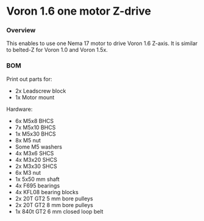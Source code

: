 # Voron 1.6 one motor Z-drive

### Overview
This enables to use one Nema 17 motor to drive Voron 1.6 Z-axis. It is similar to belted-Z for Voron 1.0 and Voron 1.5x.

### BOM

Print out parts for:
* 2x Leadscrew block
* 1x Motor mount

Hardware:

* 6x M5x8 BHCS
* 7x M5x10 BHCS
* 1x M5x30 BHCS
* 8x M5 nut
* Some M5 washers
* 4x M3x6 SHCS
* 4x M3x20 SHCS
* 2x M3x30 SHCS
* 6x M3 nut
* 1x 5x50 mm shaft
* 4x F695 bearings
* 4x KFL08 bearing blocks
* 2x 20T GT2 5 mm bore pulleys
* 2x 20T GT2 8 mm bore pulleys
* 1x 840t GT2 6 mm closed loop belt
